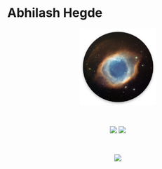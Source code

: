 # Abhilash Hegde

<p align="center">
<img src="nebula.png" alt="image" width="175"/><br>
</p> <br>
<p align="center">
<img src="https://github-readme-stats.vercel.app/api?username=abhi16180&theme=dark" height="234">
  <img src="https://github-readme-stats.vercel.app/api/top-langs/?username=abhi16180&hide=Makefile&theme=dark"  height="234">
</p>

<br>
<p align="center">
<img src="https://activity-graph.herokuapp.com/graph?username=abhi16180&theme=react-dark">
</p> <br>





